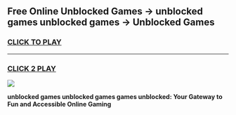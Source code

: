 
## Free Online Unblocked Games → unblocked games unblocked games → Unblocked Games
<h3>
<a href="https://premium.freeplayer.one?title=unblocked_games_unblocked_games&ref=21F">CLICK TO PLAY</a></h3>
<hr>

<h3>
<a href="https://premium.freeplayer.one?title=unblocked_games_unblocked_games&ref=21F">CLICK 2 PLAY</a>
  
</h3>

<a href="https://premium.freeplayer.one?title=unblocked_games_unblocked_games&ref=21F/"><img src="https://clearcache.store/games.png"></a>


**unblocked games unblocked games games unblocked: Your Gateway to Fun and Accessible Online Gaming**
